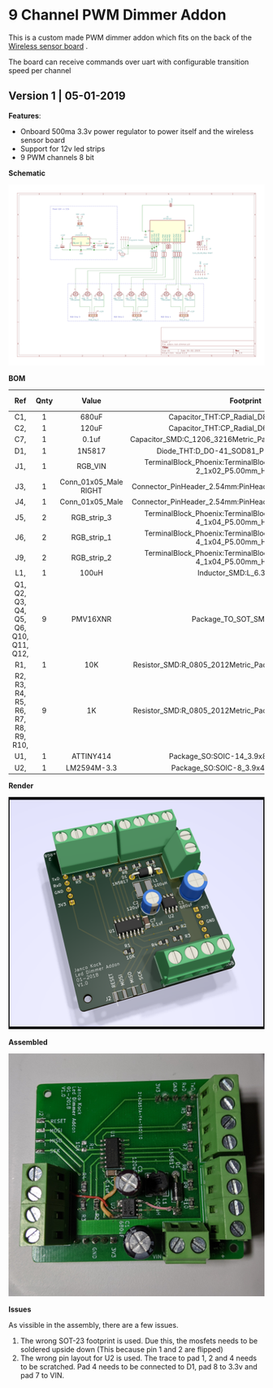 # 9 Channel PWM Dimmer Addon
This is a custom made PWM dimmer addon which fits on the back of the [Wireless sensor board](https://github.com/JDomotic/esp12-wireless-sensor-board) .

The board can receive commands over uart with configurable transition speed per channel

## Version 1 | 05-01-2019
**Features**:
* Onboard 500ma 3.3v power regulator to power itself and the wireless sensor board
* Support for 12v led strips 
* 9 PWM channels 8 bit

**Schematic**

![Schematic V1](media/v1/schematic.png)

**BOM**

**Ref**|**Qnty**|**Value**|**Footprint**|**Vendor (LCSC)**
:-----: | :-----: | :-----: | :-----: | :-----:
C1,|1|680uF|Capacitor\_THT:CP\_Radial\_D8.0mm\_P3.50mm|C59427|$0,0906
C2,|1|120uF|Capacitor\_THT:CP\_Radial\_D6.3mm\_P2.50mm|C251018|$0,1182
C7,|1|0.1uf|Capacitor\_SMD:C\_1206\_3216Metric\_Pad1.42x1.75mm\_HandSolder|C128353|$0,0179
D1,|1|1N5817|Diode\_THT:D\_DO-41\_SOD81\_P10.16mm\_Horizontal|C169165|$0,0223
J1,|1|RGB\_VIN|TerminalBlock\_Phoenix:TerminalBlock\_Phoenix\_MKDS-1,5-2\_1x02\_P5.00mm\_Horizontal|C8269|$0,0954
J3,|1|Conn\_01x05\_Male RIGHT|Connector\_PinHeader\_2.54mm:PinHeader\_1x05\_P2.54mm\_Vertical|-|0
J4,|1|Conn\_01x05\_Male|Connector\_PinHeader\_2.54mm:PinHeader\_1x05\_P2.54mm\_Vertical|-|0
J5,|2|RGB\_strip\_3|TerminalBlock\_Phoenix:TerminalBlock\_Phoenix\_MKDS-1,5-4\_1x04\_P5.00mm\_Horizontal|C8269|$0,1908
J6,|2|RGB\_strip\_1|TerminalBlock\_Phoenix:TerminalBlock\_Phoenix\_MKDS-1,5-4\_1x04\_P5.00mm\_Horizontal|C8269|$0,1908
J9,|2|RGB\_strip\_2|TerminalBlock\_Phoenix:TerminalBlock\_Phoenix\_MKDS-1,5-4\_1x04\_P5.00mm\_Horizontal|C8269|$0,1908
L1,|1|100uH|Inductor\_SMD:L\_6.3x6.3\_H3|C10122|$0,0731
Q1, Q2, Q3, Q4, Q5, Q6, Q10, Q11, Q12,|9|PMV16XNR|Package\_TO\_SOT\_SMD:SOT-23|C110920|$0,8064
R1,|1|10K|Resistor\_SMD:R\_0805\_2012Metric\_Pad1.15x1.40mm\_HandSolder|C103904|$0,0025
R2, R3, R4, R5, R6, R7, R8, R9, R10,|9|1K|Resistor\_SMD:R\_0805\_2012Metric\_Pad1.15x1.40mm\_HandSolder|C95781|$0,0360
U1,|1|ATTINY414|Package\_SO:SOIC-14\_3.9x8.7mm\_P1.27mm|C189365|$0,7137
U2,|1|LM2594M-3.3|Package\_SO:SOIC-8\_3.9x4.9mm\_P1.27mm|C316691|$0,6088

**Render**

![Schematic V1](media/v1/render.png)

**Assembled**

![Schematic V1](media/v1/assembly.jpg)

**Issues**

As vissible in the assembly, there are a few issues. 
1. The wrong SOT-23 footprint is used. Due this, the mosfets needs to be soldered upside down (This because pin 1 and 2 are flipped) 
2. The wrong pin layout for U2 is used. The trace to pad 1, 2 and 4 needs to be scratched. Pad 4 needs to be connected to D1, pad 8 to 3.3v and pad 7 to VIN. 


